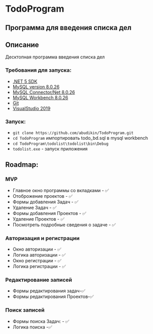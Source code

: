# TodoProgram
## Программа для введения списка дел

## Описание
Десктопная программа введения списка дел
### Требования для запуска:
* [.NET 5 SDK](https://dotnet.microsoft.com/en-us/download/dotnet/5.0)
* [MySQL version 8.0.26](https://downloads.mysql.com/archives/community/)
* [MySQL Connector/Net 8.0.26](https://downloads.mysql.com/archives/c-net/)
* [MySQL Workbench 8.0.26](https://downloads.mysql.com/archives/workbench/)
* [Git](https://docs.github.com/en/desktop/installing-and-configuring-github-desktop/installing-and-authenticating-to-github-desktop/installing-github-desktop)
* [VisualStudio 2019](https://docs.microsoft.com/ru-ru/visualstudio/releases/2019/history)

### Запуск:
* `git clone https://github.com/abudikin/TodoProgram.git`
* `cd TodoProgram` импортировать todo_bd.sql в mysql workbench
* `cd TodoProgram\todolist\todolist\bin\Debug`
* `todolist.exe` - запуск приложения

## Roadmap:
### MVP
* Главное окно программы со вкладками - ✅
* Отоброжение проектов - ✅
* Формы добавления Задач - ✅
* Удаление Задач - ✅
* Формы добавления Проектов - ✅
* Удаление Проектов - ✅
* Посмотреть подробные сведения о задаче - ✅

### Авторизация и регистрации
* Окно авторизации - ✅
* Логика авторизации - ✅
* Окно регистрации - ✅
* Логика регистрации - ✅

### Редактирование записей
* Формы редактирования задач-✅
* Формы редактирования Проектов-✅

### Поиск записей
* Формы поиска Задач: - ✅
* Логика поиска -✅
